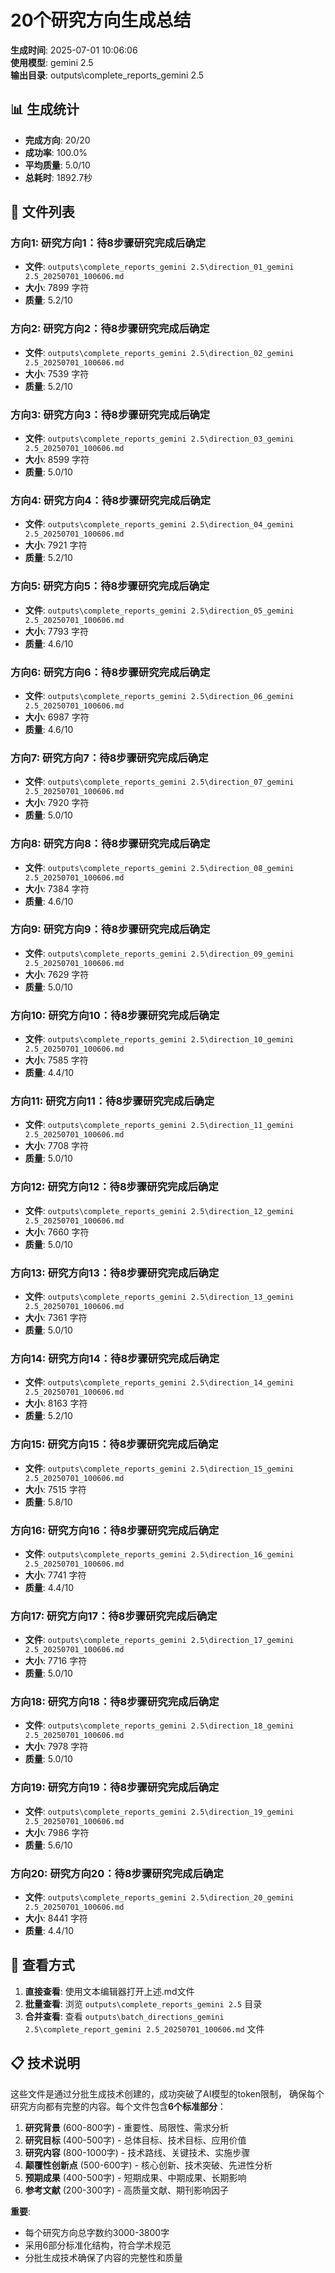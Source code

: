 # 20个研究方向生成总结

**生成时间**: 2025-07-01 10:06:06  
**使用模型**: gemini 2.5  
**输出目录**: outputs\complete_reports_gemini 2.5

## 📊 生成统计

- **完成方向**: 20/20
- **成功率**: 100.0%
- **平均质量**: 5.0/10
- **总耗时**: 1892.7秒

## 📁 文件列表

### 方向1: 研究方向1：待8步骤研究完成后确定
- **文件**: `outputs\complete_reports_gemini 2.5\direction_01_gemini 2.5_20250701_100606.md`
- **大小**: 7899 字符
- **质量**: 5.2/10

### 方向2: 研究方向2：待8步骤研究完成后确定
- **文件**: `outputs\complete_reports_gemini 2.5\direction_02_gemini 2.5_20250701_100606.md`
- **大小**: 7539 字符
- **质量**: 5.2/10

### 方向3: 研究方向3：待8步骤研究完成后确定
- **文件**: `outputs\complete_reports_gemini 2.5\direction_03_gemini 2.5_20250701_100606.md`
- **大小**: 8599 字符
- **质量**: 5.0/10

### 方向4: 研究方向4：待8步骤研究完成后确定
- **文件**: `outputs\complete_reports_gemini 2.5\direction_04_gemini 2.5_20250701_100606.md`
- **大小**: 7921 字符
- **质量**: 5.2/10

### 方向5: 研究方向5：待8步骤研究完成后确定
- **文件**: `outputs\complete_reports_gemini 2.5\direction_05_gemini 2.5_20250701_100606.md`
- **大小**: 7793 字符
- **质量**: 4.6/10

### 方向6: 研究方向6：待8步骤研究完成后确定
- **文件**: `outputs\complete_reports_gemini 2.5\direction_06_gemini 2.5_20250701_100606.md`
- **大小**: 6987 字符
- **质量**: 4.6/10

### 方向7: 研究方向7：待8步骤研究完成后确定
- **文件**: `outputs\complete_reports_gemini 2.5\direction_07_gemini 2.5_20250701_100606.md`
- **大小**: 7920 字符
- **质量**: 5.0/10

### 方向8: 研究方向8：待8步骤研究完成后确定
- **文件**: `outputs\complete_reports_gemini 2.5\direction_08_gemini 2.5_20250701_100606.md`
- **大小**: 7384 字符
- **质量**: 4.6/10

### 方向9: 研究方向9：待8步骤研究完成后确定
- **文件**: `outputs\complete_reports_gemini 2.5\direction_09_gemini 2.5_20250701_100606.md`
- **大小**: 7629 字符
- **质量**: 5.0/10

### 方向10: 研究方向10：待8步骤研究完成后确定
- **文件**: `outputs\complete_reports_gemini 2.5\direction_10_gemini 2.5_20250701_100606.md`
- **大小**: 7585 字符
- **质量**: 4.4/10

### 方向11: 研究方向11：待8步骤研究完成后确定
- **文件**: `outputs\complete_reports_gemini 2.5\direction_11_gemini 2.5_20250701_100606.md`
- **大小**: 7708 字符
- **质量**: 5.0/10

### 方向12: 研究方向12：待8步骤研究完成后确定
- **文件**: `outputs\complete_reports_gemini 2.5\direction_12_gemini 2.5_20250701_100606.md`
- **大小**: 7660 字符
- **质量**: 5.0/10

### 方向13: 研究方向13：待8步骤研究完成后确定
- **文件**: `outputs\complete_reports_gemini 2.5\direction_13_gemini 2.5_20250701_100606.md`
- **大小**: 7361 字符
- **质量**: 5.0/10

### 方向14: 研究方向14：待8步骤研究完成后确定
- **文件**: `outputs\complete_reports_gemini 2.5\direction_14_gemini 2.5_20250701_100606.md`
- **大小**: 8163 字符
- **质量**: 5.2/10

### 方向15: 研究方向15：待8步骤研究完成后确定
- **文件**: `outputs\complete_reports_gemini 2.5\direction_15_gemini 2.5_20250701_100606.md`
- **大小**: 7515 字符
- **质量**: 5.8/10

### 方向16: 研究方向16：待8步骤研究完成后确定
- **文件**: `outputs\complete_reports_gemini 2.5\direction_16_gemini 2.5_20250701_100606.md`
- **大小**: 7741 字符
- **质量**: 4.4/10

### 方向17: 研究方向17：待8步骤研究完成后确定
- **文件**: `outputs\complete_reports_gemini 2.5\direction_17_gemini 2.5_20250701_100606.md`
- **大小**: 7716 字符
- **质量**: 5.0/10

### 方向18: 研究方向18：待8步骤研究完成后确定
- **文件**: `outputs\complete_reports_gemini 2.5\direction_18_gemini 2.5_20250701_100606.md`
- **大小**: 7978 字符
- **质量**: 5.0/10

### 方向19: 研究方向19：待8步骤研究完成后确定
- **文件**: `outputs\complete_reports_gemini 2.5\direction_19_gemini 2.5_20250701_100606.md`
- **大小**: 7986 字符
- **质量**: 5.6/10

### 方向20: 研究方向20：待8步骤研究完成后确定
- **文件**: `outputs\complete_reports_gemini 2.5\direction_20_gemini 2.5_20250701_100606.md`
- **大小**: 8441 字符
- **质量**: 4.4/10


## 🎯 查看方式

1. **直接查看**: 使用文本编辑器打开上述.md文件
2. **批量查看**: 浏览 `outputs\complete_reports_gemini 2.5` 目录
3. **合并查看**: 查看 `outputs\batch_directions_gemini 2.5\complete_report_gemini 2.5_20250701_100606.md` 文件

## 📋 技术说明

这些文件是通过分批生成技术创建的，成功突破了AI模型的token限制，
确保每个研究方向都有完整的内容。每个文件包含**6个标准部分**：

1. **研究背景** (600-800字) - 重要性、局限性、需求分析
2. **研究目标** (400-500字) - 总体目标、技术目标、应用价值
3. **研究内容** (800-1000字) - 技术路线、关键技术、实施步骤
4. **颠覆性创新点** (500-600字) - 核心创新、技术突破、先进性分析
5. **预期成果** (400-500字) - 短期成果、中期成果、长期影响
6. **参考文献** (200-300字) - 高质量文献、期刊影响因子

**重要**: 
- 每个研究方向总字数约3000-3800字
- 采用6部分标准化结构，符合学术规范
- 分批生成技术确保了内容的完整性和质量

